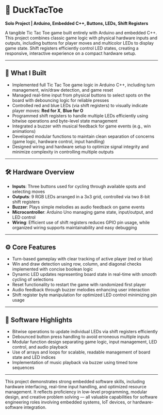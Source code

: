 # 🦆 DuckTacToe

**Solo Project | Arduino, Embedded C++, Buttons, LEDs, Shift Registers**

A tangible Tic Tac Toe game built entirely with Arduino and embedded C++. This project combines classic game logic with physical hardware inputs and outputs, including buttons for player moves and multicolor LEDs to display game state. Shift registers efficiently control LED states, creating a responsive, interactive experience on a compact hardware setup.

---

## 🧠 What I Built

- Implemented full Tic Tac Toe game logic in Arduino C++, including turn management, win/draw detection, and game reset
- Managed real-time input from physical buttons to select spots on the board with debouncing logic for reliable presses
- Controlled red and blue LEDs (via shift registers) to visually indicate player moves: **Red for X**, **Blue for O**
- Programmed shift registers to handle multiple LEDs efficiently using bitwise operations and byte-level state management
- Integrated a buzzer with musical feedback for game events (e.g., win animations)
- Developed modular functions to maintain clean separation of concerns (game logic, hardware control, input handling)
- Designed wiring and hardware setup to optimize signal integrity and minimize complexity in controlling multiple outputs

---

## 🛠️ Hardware Overview

- **Inputs**: Three buttons used for cycling through available spots and selecting moves
- **Outputs**: 9 RGB LEDs arranged in a 3x3 grid, controlled via two 8-bit shift registers
- **Buzzer**: Plays simple melodies as audio feedback on game events
- **Microcontroller**: Arduino Uno managing game state, input/output, and LED control
- **Wiring**: Efficient use of shift registers reduces GPIO pin usage, while organized wiring supports maintainability and easy debugging

---

## ⚙️ Core Features

- Turn-based gameplay with clear tracking of active player (red or blue)
- Win and draw detection using row, column, and diagonal checks implemented with concise boolean logic
- Dynamic LED updates representing board state in real-time with smooth cycling of selections
- Reset functionality to restart the game with randomized first player
- Audio feedback through buzzer melodies enhancing user interaction
- Shift register byte manipulation for optimized LED control minimizing pin usage

---

## 🔧 Software Highlights

- Bitwise operations to update individual LEDs via shift registers efficiently
- Debounced button press handling to avoid erroneous multiple inputs
- Modular function design separating game logic, input management, LED control, and audio playback
- Use of arrays and loops for scalable, readable management of board state and LED indices
- Implementation of music playback via buzzer using timed tone sequences

---

This project demonstrates strong embedded software skills, including hardware interfacing, real-time input handling, and optimized resource management. It reflects proficiency in low-level programming, modular design, and creative problem solving — all valuable capabilities for software engineering roles involving embedded systems, IoT devices, or hardware-software integration.
